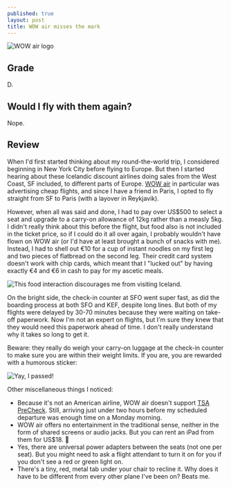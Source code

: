 ```yaml
---
published: true
layout: post
title: WOW air misses the mark
---
```

![WOW air logo]({{site.baseurl}}/images/2016/07/19/wow-air-misses-the-mark/wow-logo.jpeg)

## Grade

D.

## Would I fly with them again?

Nope.

## Review

When I'd first started thinking about my round-the-world trip, I considered beginning in New York City before flying to Europe. But then I started hearing about these Icelandic discount airlines doing sales from the West Coast, SF included, to different parts of Europe. [WOW air][wowair] in particular was advertising cheap flights, and since I have a friend in Paris, I opted to fly straight from SF to Paris (with a layover in Reykjavik).

However, when all was said and done, I had to pay over US$500 to select a seat and upgrade to a carry-on allowance of 12kg rather than a measly 5kg. I didn't really think about this before the flight, but food also is not included in the ticket price, so if I could do it all over again, I probably wouldn't have flown on WOW air (or I'd have at least brought a bunch of snacks with me). Instead, I had to shell out €10 for a cup of instant noodles on my first leg and two pieces of flatbread on the second leg. Their credit card system doesn't work with chip cards, which meant that I "lucked out" by having exactly €4 and €6 in cash to pay for my ascetic meals.

![This food interaction discourages me from visiting Iceland.]({{site.baseurl}}/images/2016/07/19/wow-air-misses-the-mark/flatbread.jpeg)

On the bright side, the check-in counter at SFO went super fast, as did the boarding process at both SFO and KEF, despite long lines. But both of my flights were delayed by 30-70 minutes because they were waiting on take-off paperwork. Now I'm not an expert on flights, but I'm sure they knew that they would need this paperwork ahead of time. I don't really understand why it takes so long to get it.

Beware: they really do weigh your carry-on luggage at the check-in counter to make sure you are within their weight limits. If you are, you are rewarded with a humorous sticker:

![Yay, I passed!]({{site.baseurl}}/images/2016/07/19/wow-air-misses-the-mark/sticker.jpeg)

Other miscellaneous things I noticed:

- Because it's not an American airline, WOW air doesn't support [TSA PreCheck][tsa-precheck]. Still, arriving just under two hours before my scheduled departure was enough time on a Monday morning.
- WOW air offers no entertainment in the traditional sense, neither in the form of shared screens or audio jacks. But you can rent an iPad from them for US$18. :money_with_wings:
- Yes, there are universal power adapters between the seats (not one per seat). But you might need to ask a flight attendant to turn it on for you if you don't see a red or green light on.
- There's a tiny, red, metal tab under your chair to recline it. Why does it have to be different from every other plane I've been on? Beats me.

[tsa-precheck]: https://www.tsa.gov/precheck
[wowair]: http://wowair.us